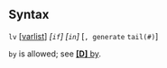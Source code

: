 ## Syntax

`lv`
\[[varlist](http://www.stata.com/help.cgi?varlist)\]
_\[`if`\] \[`in`\]_ \[`, generate`
`tail(#)`\]

`by` is allowed; see
[<strong>[D]</strong> by](http://www.stata.com/help.cgi?by).
